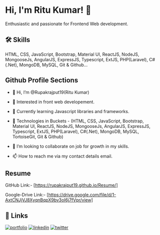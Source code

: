 # Hi, I'm Ritu Kumar! 👋

Enthusiastic and passionate for Frontend Web development.


## 🛠 Skills

HTML, CSS, JavaScript, Bootstrap, Material UI, ReactJS, NodeJS, MongooseJs, AngularJS, ExpressJS, Typescript, ExtJS, PHP(Laravel), C#(.Net), MongoDB, MySQL, Git & Github...

## Github Profile Sections
- 👋 Hi, I’m @Rupakrajput19(Ritu Kumar)

- 👀 Interested in front web developement.

- 🌱 Currently learning Javascript libraries and frameworks.

- 🌱 Technologies in Buckets - (HTML, CSS, JavaScript, Bootstrap, Material UI, ReactJS, NodeJS, MongooseJs, AngularJS, ExpressJS, Typescript, ExtJS, PHP(Laravel), C#(.Net), MongoDB, MySQL, TortoiseGit, Git & Github)

- 💞️ I’m looking to collaborate on job for growth in my skills.

- 📫 How to reach me via my contact details email.


## Resume
GitHub Link:- [https://rupakrajput19.github.io/Resume/]

Google-Drive Link:- [https://drive.google.com/file/d/1-AxtCNJjVJ8XyqnBqpX9bv3oI6j7fVpr/view]

## 🔗 Links
[![portfolio](https://img.shields.io/badge/my_portfolio-000?style=for-the-badge&logo=ko-fi&logoColor=white)](https://github.com/Rupakrajput19/Rupakrajput19/)
[![linkedin](https://img.shields.io/badge/linkedin-0A66C2?style=for-the-badge&logo=linkedin&logoColor=white)](https://www.linkedin.com/in/ritu-kumar-a0a5aa1b2)
[![twitter](https://img.shields.io/badge/twitter-1DA1F2?style=for-the-badge&logo=twitter&logoColor=white)](https://mobile.twitter.com/RupakRajput10)



<!---
Rupakrajput19/Rupakrajput19 is a ✨ special ✨ repository because its `README.md` (this file) appears on your GitHub profile.
You can click the Preview link to take a look at your changes.
--->
